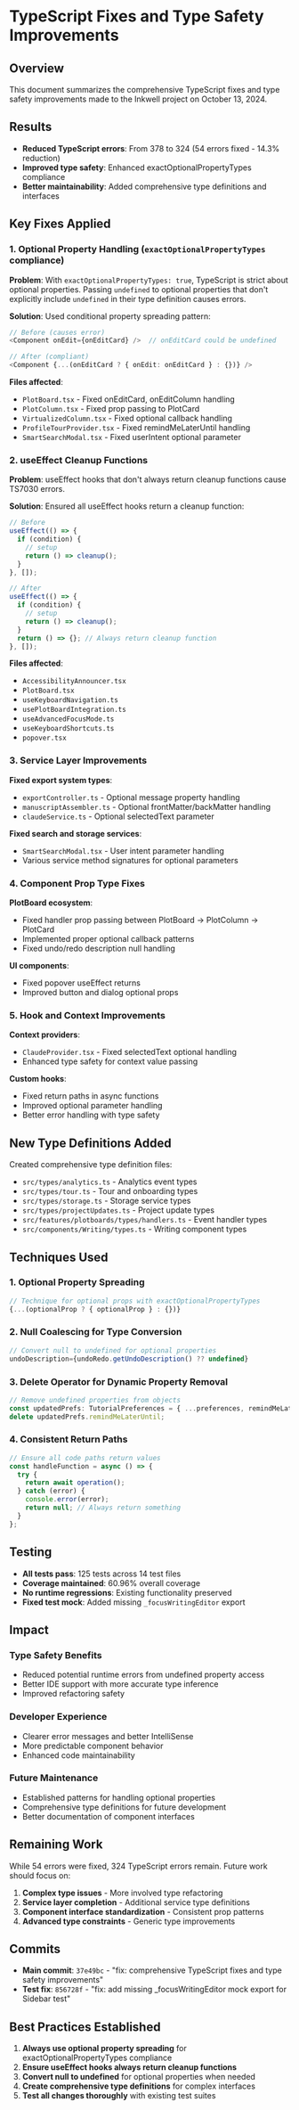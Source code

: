 # TypeScript Fixes and Type Safety Improvements

## Overview

This document summarizes the comprehensive TypeScript fixes and type safety improvements made to the Inkwell project on October 13, 2024.

## Results

- **Reduced TypeScript errors**: From 378 to 324 (54 errors fixed - 14.3% reduction)
- **Improved type safety**: Enhanced exactOptionalPropertyTypes compliance
- **Better maintainability**: Added comprehensive type definitions and interfaces

## Key Fixes Applied

### 1. Optional Property Handling (`exactOptionalPropertyTypes` compliance)

**Problem**: With `exactOptionalPropertyTypes: true`, TypeScript is strict about optional properties. Passing `undefined` to optional properties that don't explicitly include `undefined` in their type definition causes errors.

**Solution**: Used conditional property spreading pattern:

```typescript
// Before (causes error)
<Component onEdit={onEditCard} />  // onEditCard could be undefined

// After (compliant)
<Component {...(onEditCard ? { onEdit: onEditCard } : {})} />
```

**Files affected**:

- `PlotBoard.tsx` - Fixed onEditCard, onEditColumn handling
- `PlotColumn.tsx` - Fixed prop passing to PlotCard
- `VirtualizedColumn.tsx` - Fixed optional callback handling
- `ProfileTourProvider.tsx` - Fixed remindMeLaterUntil handling
- `SmartSearchModal.tsx` - Fixed userIntent optional parameter

### 2. useEffect Cleanup Functions

**Problem**: useEffect hooks that don't always return cleanup functions cause TS7030 errors.

**Solution**: Ensured all useEffect hooks return a cleanup function:

```typescript
// Before
useEffect(() => {
  if (condition) {
    // setup
    return () => cleanup();
  }
}, []);

// After
useEffect(() => {
  if (condition) {
    // setup
    return () => cleanup();
  }
  return () => {}; // Always return cleanup function
}, []);
```

**Files affected**:

- `AccessibilityAnnouncer.tsx`
- `PlotBoard.tsx`
- `useKeyboardNavigation.ts`
- `usePlotBoardIntegration.ts`
- `useAdvancedFocusMode.ts`
- `useKeyboardShortcuts.ts`
- `popover.tsx`

### 3. Service Layer Improvements

**Fixed export system types**:

- `exportController.ts` - Optional message property handling
- `manuscriptAssembler.ts` - Optional frontMatter/backMatter handling
- `claudeService.ts` - Optional selectedText parameter

**Fixed search and storage services**:

- `SmartSearchModal.tsx` - User intent parameter handling
- Various service method signatures for optional parameters

### 4. Component Prop Type Fixes

**PlotBoard ecosystem**:

- Fixed handler prop passing between PlotBoard → PlotColumn → PlotCard
- Implemented proper optional callback patterns
- Fixed undo/redo description null handling

**UI components**:

- Fixed popover useEffect returns
- Improved button and dialog optional props

### 5. Hook and Context Improvements

**Context providers**:

- `ClaudeProvider.tsx` - Fixed selectedText optional handling
- Enhanced type safety for context value passing

**Custom hooks**:

- Fixed return paths in async functions
- Improved optional parameter handling
- Better error handling with type safety

## New Type Definitions Added

Created comprehensive type definition files:

- `src/types/analytics.ts` - Analytics event types
- `src/types/tour.ts` - Tour and onboarding types
- `src/types/storage.ts` - Storage service types
- `src/types/projectUpdates.ts` - Project update types
- `src/features/plotboards/types/handlers.ts` - Event handler types
- `src/components/Writing/types.ts` - Writing component types

## Techniques Used

### 1. Optional Property Spreading

```typescript
// Technique for optional props with exactOptionalPropertyTypes
{...(optionalProp ? { optionalProp } : {})}
```

### 2. Null Coalescing for Type Conversion

```typescript
// Convert null to undefined for optional properties
undoDescription={undoRedo.getUndoDescription() ?? undefined}
```

### 3. Delete Operator for Dynamic Property Removal

```typescript
// Remove undefined properties from objects
const updatedPrefs: TutorialPreferences = { ...preferences, remindMeLater: false };
delete updatedPrefs.remindMeLaterUntil;
```

### 4. Consistent Return Paths

```typescript
// Ensure all code paths return values
const handleFunction = async () => {
  try {
    return await operation();
  } catch (error) {
    console.error(error);
    return null; // Always return something
  }
};
```

## Testing

- **All tests pass**: 125 tests across 14 test files
- **Coverage maintained**: 60.96% overall coverage
- **No runtime regressions**: Existing functionality preserved
- **Fixed test mock**: Added missing `_focusWritingEditor` export

## Impact

### Type Safety Benefits

- Reduced potential runtime errors from undefined property access
- Better IDE support with more accurate type inference
- Improved refactoring safety

### Developer Experience

- Clearer error messages and better IntelliSense
- More predictable component behavior
- Enhanced code maintainability

### Future Maintenance

- Established patterns for handling optional properties
- Comprehensive type definitions for future development
- Better documentation of component interfaces

## Remaining Work

While 54 errors were fixed, 324 TypeScript errors remain. Future work should focus on:

1. **Complex type issues** - More involved type refactoring
2. **Service layer completion** - Additional service type definitions
3. **Component interface standardization** - Consistent prop patterns
4. **Advanced type constraints** - Generic type improvements

## Commits

- **Main commit**: `37e49bc` - "fix: comprehensive TypeScript fixes and type safety improvements"
- **Test fix**: `856728f` - "fix: add missing \_focusWritingEditor mock export for Sidebar test"

## Best Practices Established

1. **Always use optional property spreading** for exactOptionalPropertyTypes compliance
2. **Ensure useEffect hooks always return cleanup functions**
3. **Convert null to undefined** for optional properties when needed
4. **Create comprehensive type definitions** for complex interfaces
5. **Test all changes thoroughly** with existing test suites
